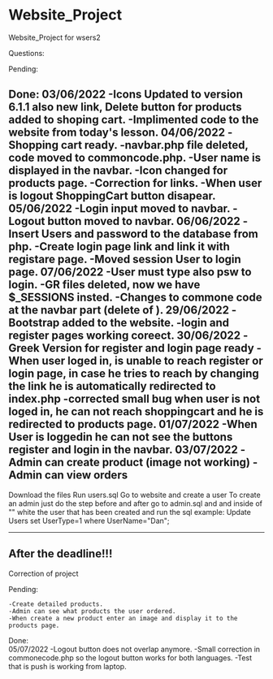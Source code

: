 # Website_Project
Website_Project for wsers2

Questions:


Pending:  

Done:
03/06/2022
    -Icons Updated to version 6.1.1 also new link, Delete button for products added to shoping cart.
    -Implimented code to the website from today's lesson.
04/06/2022
    -Shopping cart ready.
    -navbar.php file deleted, code moved to commoncode.php.
    -User name is displayed in the navbar.
    -Icon changed for products page.
    -Correction for links.
    -When user is logout ShoppingCart button disapear.
05/06/2022
    -Login input moved to navbar.
    -Logout button moved to navbar.
06/06/2022
    -Insert Users and password to the database from php.
    -Create login page link and link it with registare page.
    -Moved session User to login page.
07/06/2022
    -User must type also psw to login.
    -GR files deleted, now we have $_SESSIONS insted.
    -Changes to commone code at the navbar part (delete of <?.php $lang ?>).
29/06/2022
    -Bootstrap added to the website.
    -login and register pages working coreect.
30/06/2022
    -Greek Version for register and login page ready
    - When user loged in, is unable to reach register or login page, in case he tries to reach by changing the link he is automatically redirected to index.php
    -corrected small bug when user is not loged in, he can not reach shoppingcart and he is redirected to products page.
01/07/2022
    -When User is loggedin he can not see the buttons register and login in the navbar.
03/07/2022
    -Admin can create product (image not working)
    -Admin can view orders
------------------------------------------------------------------------------------------------------------------------------------------------------------------------------

Download the files 
Run users.sql
Go to website and create a user
To create an admin just do the step before and after go to admin.sql and and inside of "" white the user that has been created and run the sql
    example: Update  Users set UserType=1 where UserName="Dan";
    

------------------------------------------------------------------------------------------------------------------------------------------------------------------------------
After the deadline!!!
------------------------------------------------------------------------------------------------------------------------------------------------------------------------------
Correction of project

Pending:

    -Create detailed products.
    -Admin can see what products the user ordered.
    -When create a new product enter an image and display it to the products page.


Done:   
05/07/2022
    -Logout button does not overlap anymore.
    -Small correction in commonecode.php so the logout button works for both languages.
    -Test that is push is working from laptop.